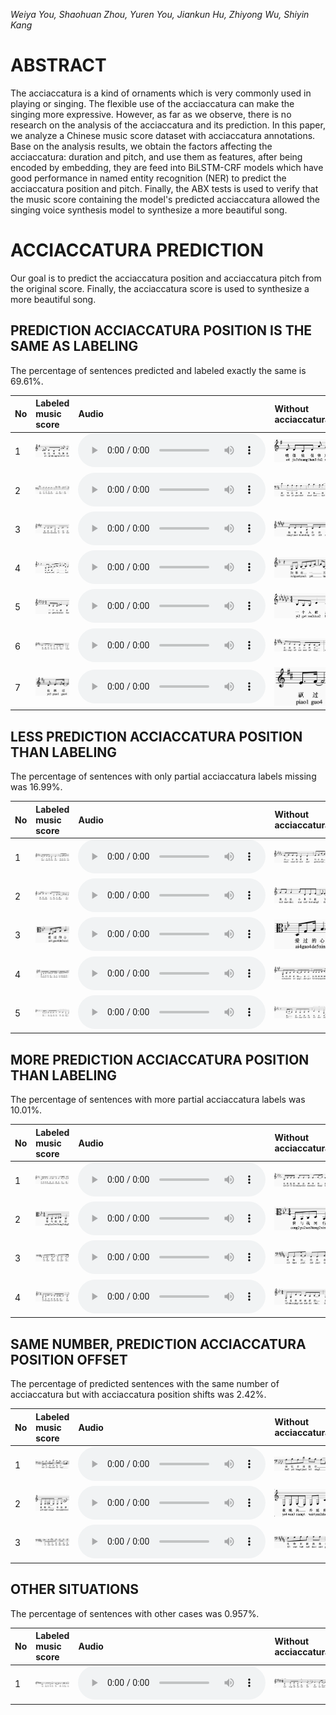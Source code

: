 _Weiya You, Shaohuan Zhou, Yuren You, Jiankun Hu, Zhiyong Wu, Shiyin Kang_





# ABSTRACT

The acciaccatura is a kind of ornaments which is very commonly used in playing or singing. The flexible use of the acciaccatura can make the singing more expressive. However, as far as we observe, there is no research on the analysis of the acciaccatura and its prediction. In this paper, we analyze a Chinese music score dataset with acciaccatura annotations. Base on the analysis results, we obtain the factors affecting the acciaccatura: duration and pitch, and use them as features, after being encoded by embedding, they are feed into BiLSTM-CRF models which have good performance in named entity recognition (NER) to predict the acciaccatura position and pitch. Finally, the ABX tests is used to verify that the music score containing the model's predicted acciaccatura allowed the singing voice synthesis model to synthesize a more beautiful song.

# ACCIACCATURA PREDICTION

Our goal is to predict the acciaccatura position and acciaccatura pitch from the original score. Finally, the acciaccatura score is used to synthesize a more beautiful song.

## PREDICTION ACCIACCATURA POSITION IS THE SAME AS LABELING

The percentage of sentences predicted and labeled exactly the same is 69.61%.

| No        | Labeled music score        | Audio | Without acciaccatura        | Audio | Predicted music score        | Audio |
|:----------|:---------------------------|:------|:----------------------------|:------|:-----------------------------|:------|
| 1         | ![007027_label](assets/images/007027_label.jpg) | <audio controls><source src="assets/audios/007027_label.wav" type="audio/wav">Your browser does not support the audio element.</audio>  | ![007027_no](assets/images/007027_no.jpg) | <audio controls><source src="assets/audios/007027_no.wav" type="audio/wav">Your browser does not support the audio element.</audio>  | ![007027_pred](assets/images/007027_pred.jpg) | <audio controls><source src="assets/audios/007027_pred.wav" type="audio/wav">Your browser does not support the audio element.</audio>  |
| 2         | ![015039_label](assets/images/015039_label.jpg) | <audio controls><source src="assets/audios/015039_label.wav" type="audio/wav">Your browser does not support the audio element.</audio>  | ![015039_no](assets/images/015039_no.jpg) | <audio controls><source src="assets/audios/015039_no.wav" type="audio/wav">Your browser does not support the audio element.</audio>  | ![015039_pred](assets/images/015039_pred.jpg) | <audio controls><source src="assets/audios/015039_pred.wav" type="audio/wav">Your browser does not support the audio element.</audio>  |
| 3         | ![077023_label](assets/images/077023_label.jpg) | <audio controls><source src="assets/audios/077023_label.wav" type="audio/wav">Your browser does not support the audio element.</audio>  | ![077023_no](assets/images/077023_no.jpg) | <audio controls><source src="assets/audios/077023_no.wav" type="audio/wav">Your browser does not support the audio element.</audio>  | ![077023_pred](assets/images/077023_pred.jpg) | <audio controls><source src="assets/audios/077023_pred.wav" type="audio/wav">Your browser does not support the audio element.</audio>  |
| 4         | ![095020_label](assets/images/095020_label.jpg) | <audio controls><source src="assets/audios/095020_label.wav" type="audio/wav">Your browser does not support the audio element.</audio>  | ![095020_no](assets/images/095020_no.jpg) | <audio controls><source src="assets/audios/095020_no.wav" type="audio/wav">Your browser does not support the audio element.</audio>  | ![095020_pred](assets/images/095020_pred.jpg) | <audio controls><source src="assets/audios/095020_pred.wav" type="audio/wav">Your browser does not support the audio element.</audio>  |
| 5         | ![187001_label](assets/images/187001_label.jpg) | <audio controls><source src="assets/audios/187001_label.wav" type="audio/wav">Your browser does not support the audio element.</audio>  | ![187001_no](assets/images/187001_no.jpg) | <audio controls><source src="assets/audios/187001_no.wav" type="audio/wav">Your browser does not support the audio element.</audio>  | ![187001_pred](assets/images/187001_pred.jpg) | <audio controls><source src="assets/audios/187001_pred.wav" type="audio/wav">Your browser does not support the audio element.</audio>  |
| 6         | ![242023_label](assets/images/242023_label.jpg) | <audio controls><source src="assets/audios/242023_label.wav" type="audio/wav">Your browser does not support the audio element.</audio>  | ![242023_no](assets/images/242023_no.jpg) | <audio controls><source src="assets/audios/242023_no.wav" type="audio/wav">Your browser does not support the audio element.</audio>  | ![242023_pred](assets/images/242023_pred.jpg) | <audio controls><source src="assets/audios/242023_pred.wav" type="audio/wav">Your browser does not support the audio element.</audio>  |
| 7         | ![059004_label](assets/images/059004_label.jpg) | <audio controls><source src="assets/audios/059004_label.wav" type="audio/wav">Your browser does not support the audio element.</audio>  | ![059004_no](assets/images/059004_no.jpg) | <audio controls><source src="assets/audios/059004_no.wav" type="audio/wav">Your browser does not support the audio element.</audio>  | ![059004_pred](assets/images/059004_pred.jpg) | <audio controls><source src="assets/audios/059004_pred.wav" type="audio/wav">Your browser does not support the audio element.</audio>  |

## LESS PREDICTION ACCIACCATURA POSITION THAN LABELING

The percentage of sentences with only partial acciaccatura labels missing was 16.99%.

| No        | Labeled music score        | Audio | Without acciaccatura        | Audio | Predicted music score        | Audio |
|:----------|:---------------------------|:------|:----------------------------|:------|:-----------------------------|:------|
| 1         | ![082005_label](assets/images/082005_label.jpg) | <audio controls><source src="assets/audios/082005_label.wav" type="audio/wav">Your browser does not support the audio element.</audio>  | ![082005_no](assets/images/082005_no.jpg) | <audio controls><source src="assets/audios/082005_no.wav" type="audio/wav">Your browser does not support the audio element.</audio>  | ![082005_pred](assets/images/082005_pred.jpg) | <audio controls><source src="assets/audios/082005_pred.wav" type="audio/wav">Your browser does not support the audio element.</audio>  |
| 2         | ![436007_label](assets/images/436007_label.jpg) | <audio controls><source src="assets/audios/436007_label.wav" type="audio/wav">Your browser does not support the audio element.</audio>  | ![436007_no](assets/images/436007_no.jpg) | <audio controls><source src="assets/audios/436007_no.wav" type="audio/wav">Your browser does not support the audio element.</audio>  | ![436007_pred](assets/images/436007_pred.jpg) | <audio controls><source src="assets/audios/436007_pred.wav" type="audio/wav">Your browser does not support the audio element.</audio>  |
| 3         | ![018007_label](assets/images/018007_label.jpg) | <audio controls><source src="assets/audios/018007_label.wav" type="audio/wav">Your browser does not support the audio element.</audio>  | ![018007_no](assets/images/018007_no.jpg) | <audio controls><source src="assets/audios/018007_no.wav" type="audio/wav">Your browser does not support the audio element.</audio>  | ![018007_pred](assets/images/018007_pred.jpg) | <audio controls><source src="assets/audios/018007_pred.wav" type="audio/wav">Your browser does not support the audio element.</audio>  |
| 4         | ![103011_label](assets/images/103011_label.jpg) | <audio controls><source src="assets/audios/103011_label.wav" type="audio/wav">Your browser does not support the audio element.</audio>  | ![103011_no](assets/images/103011_no.jpg) | <audio controls><source src="assets/audios/103011_no.wav" type="audio/wav">Your browser does not support the audio element.</audio>  | ![103011_pred](assets/images/103011_pred.jpg) | <audio controls><source src="assets/audios/103011_pred.wav" type="audio/wav">Your browser does not support the audio element.</audio>  |
| 5         | ![241037_label](assets/images/241037_label.jpg) | <audio controls><source src="assets/audios/241037_label.wav" type="audio/wav">Your browser does not support the audio element.</audio>  | ![241037_no](assets/images/241037_no.jpg) | <audio controls><source src="assets/audios/241037_no.wav" type="audio/wav">Your browser does not support the audio element.</audio>  | ![241037_pred](assets/images/241037_pred.jpg) | <audio controls><source src="assets/audios/241037_pred.wav" type="audio/wav">Your browser does not support the audio element.</audio>  |

## MORE PREDICTION ACCIACCATURA POSITION THAN LABELING

The percentage of sentences with more partial acciaccatura labels was 10.01%.

| No        | Labeled music score        | Audio | Without acciaccatura        | Audio | Predicted music score        | Audio |
|:----------|:---------------------------|:------|:----------------------------|:------|:-----------------------------|:------|
| 1         | ![156011_label](assets/images/156011_label.jpg) | <audio controls><source src="assets/audios/156011_label.wav" type="audio/wav">Your browser does not support the audio element.</audio>  | ![156011_no](assets/images/156011_no.jpg) | <audio controls><source src="assets/audios/156011_no.wav" type="audio/wav">Your browser does not support the audio element.</audio>  | ![156011_pred](assets/images/156011_pred.jpg) | <audio controls><source src="assets/audios/156011_pred.wav" type="audio/wav">Your browser does not support the audio element.</audio>  |
| 2         | ![029006_label](assets/images/029006_label.jpg) | <audio controls><source src="assets/audios/029006_label.wav" type="audio/wav">Your browser does not support the audio element.</audio>  | ![029006_no](assets/images/029006_no.jpg) | <audio controls><source src="assets/audios/029006_no.wav" type="audio/wav">Your browser does not support the audio element.</audio>  | ![029006_pred](assets/images/029006_pred.jpg) | <audio controls><source src="assets/audios/029006_pred.wav" type="audio/wav">Your browser does not support the audio element.</audio>  |
| 3         | ![052019_label](assets/images/052019_label.jpg) | <audio controls><source src="assets/audios/052019_label.wav" type="audio/wav">Your browser does not support the audio element.</audio>  | ![052019_no](assets/images/052019_no.jpg) | <audio controls><source src="assets/audios/052019_no.wav" type="audio/wav">Your browser does not support the audio element.</audio>  | ![052019_pred](assets/images/052019_pred.jpg) | <audio controls><source src="assets/audios/052019_pred.wav" type="audio/wav">Your browser does not support the audio element.</audio>  |
| 4         | ![439000_label](assets/images/439000_label.jpg) | <audio controls><source src="assets/audios/439000_label.wav" type="audio/wav">Your browser does not support the audio element.</audio>  | ![439000_no](assets/images/439000_no.jpg) | <audio controls><source src="assets/audios/439000_no.wav" type="audio/wav">Your browser does not support the audio element.</audio>  | ![439000_pred](assets/images/439000_pred.jpg) | <audio controls><source src="assets/audios/439000_pred.wav" type="audio/wav">Your browser does not support the audio element.</audio>  | 

## SAME NUMBER, PREDICTION ACCIACCATURA POSITION OFFSET

The percentage of predicted sentences with the same number of acciaccatura but with acciaccatura position shifts was 2.42%.

| No        | Labeled music score        | Audio | Without acciaccatura        | Audio | Predicted music score        | Audio |
|:----------|:---------------------------|:------|:----------------------------|:------|:-----------------------------|:------|
| 1         | ![076024_label](assets/images/076024_label.jpg) | <audio controls><source src="assets/audios/076024_label.wav" type="audio/wav">Your browser does not support the audio element.</audio>  | ![076024_no](assets/images/076024_no.jpg) | <audio controls><source src="assets/audios/076024_no.wav" type="audio/wav">Your browser does not support the audio element.</audio>  | ![076024_pred](assets/images/076024_pred.jpg) | <audio controls><source src="assets/audios/076024_pred.wav" type="audio/wav">Your browser does not support the audio element.</audio>  |
| 2         | ![130040_label](assets/images/130040_label.jpg) | <audio controls><source src="assets/audios/130040_label.wav" type="audio/wav">Your browser does not support the audio element.</audio>  | ![130040_no](assets/images/130040_no.jpg) | <audio controls><source src="assets/audios/130040_no.wav" type="audio/wav">Your browser does not support the audio element.</audio>  | ![130040_pred](assets/images/130040_pred.jpg) | <audio controls><source src="assets/audios/130040_pred.wav" type="audio/wav">Your browser does not support the audio element.</audio>  |
| 3         | ![244042_label](assets/images/244042_label.jpg) | <audio controls><source src="assets/audios/244042_label.wav" type="audio/wav">Your browser does not support the audio element.</audio>  | ![244042_no](assets/images/244042_no.jpg) | <audio controls><source src="assets/audios/244042_no.wav" type="audio/wav">Your browser does not support the audio element.</audio>  | ![244042_pred](assets/images/244042_pred.jpg) | <audio controls><source src="assets/audios/244042_pred.wav" type="audio/wav">Your browser does not support the audio element.</audio>  |

## OTHER SITUATIONS

The percentage of sentences with other cases was 0.957%.

| No        | Labeled music score        | Audio | Without acciaccatura        | Audio | Predicted music score        | Audio |
|:----------|:---------------------------|:------|:----------------------------|:------|:-----------------------------|:------|
| 1         | ![003000_label](assets/images/003000_label.jpg) | <audio controls><source src="assets/audios/003000_label.wav" type="audio/wav">Your browser does not support the audio element.</audio>  | ![003000_no](assets/images/003000_no.jpg) | <audio controls><source src="assets/audios/003000_no.wav" type="audio/wav">Your browser does not support the audio element.</audio>  | ![003000_pred](assets/images/003000_pred.jpg) | <audio controls><source src="assets/audios/003000_pred.wav" type="audio/wav">Your browser does not support the audio element.</audio>  |
